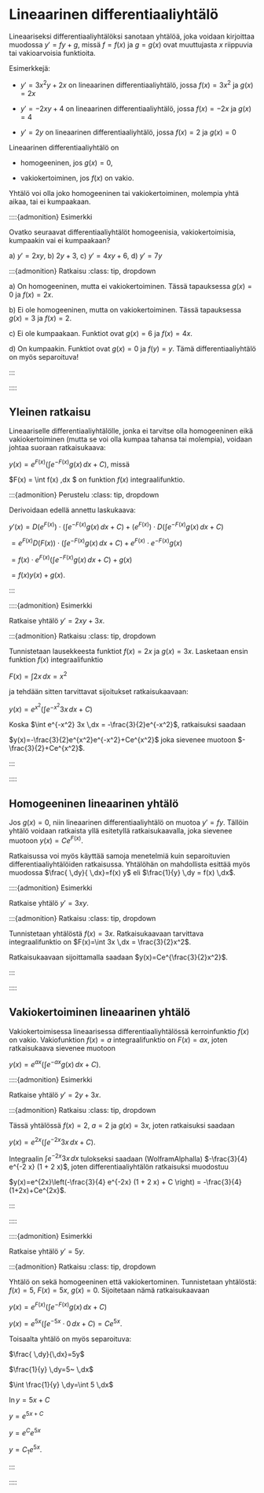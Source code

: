 # Lineaarinen differentiaaliyhtälö

Lineaariseksi differentiaaliyhtälöksi sanotaan yhtälöä, joka voidaan kirjoittaa muodossa $y'=fy+g$, missä $f=f(x)$ ja $g=g(x)$ ovat muuttujasta $x$ riippuvia tai vakioarvoisia funktioita.

Esimerkkejä:

- $y'=3x^2 y+2x$ on lineaarinen differentiaaliyhtälö, jossa $f(x)=3x^2$ ja $g(x)=2x$

- $y'=-2xy+4$ on lineaarinen differentiaaliyhtälö, jossa $f(x)=-2x$ ja $g(x)=4$

- $y'=2y$ on lineaarinen differentiaaliyhtälö, jossa $f(x)=2$ ja $g(x)=0$

Lineaarinen differentiaaliyhtälö on

- homogeeninen, jos $g(x)=0$,

- vakiokertoiminen, jos $f(x)$ on vakio.

Yhtälö voi olla joko homogeeninen tai vakiokertoiminen, molempia yhtä aikaa, tai ei kumpaakaan.

::::{admonition} Esimerkki

Ovatko seuraavat differentiaaliyhtälöt homogeenisia, vakiokertoimisia, kumpaakin vai ei kumpaakaan?

a) $y'=2xy$, b) $2y+3$, c) $y'=4xy+6$, d) $y'=7y$

:::{admonition} Ratkaisu
:class: tip, dropdown

a) On homogeeninen, mutta ei vakiokertoiminen. Tässä tapauksessa $g(x)=0$ ja $f(x)=2x$.

b) Ei ole homogeeninen, mutta on vakiokertoiminen. Tässä tapauksessa $g(x)=3$ ja $f(x)=2$.

c) Ei ole kumpaakaan. Funktiot ovat $g(x)=6$ ja $f(x)=4x$.

d) On kumpaakin. Funktiot ovat $g(x)=0$ ja $f(y)=y$. Tämä differentiaaliyhtälö on myös separoituva!

:::

::::

## Yleinen ratkaisu

Lineaariselle differentiaaliyhtälölle, jonka ei tarvitse olla homogeeninen eikä vakiokertoiminen (mutta se voi olla kumpaa tahansa tai molempia), voidaan johtaa suoraan ratkaisukaava:

$y(x)=e^{F(x)}\left(\int e^{-F(x)}g(x) \,dx + C \right)$, missä

$F(x) = \int f(x) \,dx $ on funktion $f(x)$ integraalifunktio.

:::{admonition} Perustelu
:class: tip, dropdown

Derivoidaan edellä annettu laskukaava:

$y'(x)=D\left(e^{F(x)}\right)\cdot \left(\int e^{-F(x)}g(x)  \,dx + C \right) + \left(e^{F(x)}\right) \cdot D\left(\int e^{-F(x)}g(x)  \,dx + C \right)$

$= e^{F(x)} D\left(F(x)\right)\cdot \left(\int e^{-F(x)}g(x)  \,dx + C \right) + e^{F(x)}\cdot e^{-F(x)} g(x)$

$= f(x)\cdot e^{F(x)} \left(\int e^{-F(x)}g(x)  \,dx + C \right) + g(x)$

$=f(x)y(x)+g(x)$.

:::

::::{admonition} Esimerkki

Ratkaise yhtälö $y'=2xy+3x$.

:::{admonition} Ratkaisu
:class: tip, dropdown

Tunnistetaan lausekkeesta funktiot $f(x)=2x$ ja $g(x)=3x$. Lasketaan ensin funktion $f(x)$ integraalifunktio

$F(x)=\int 2x \,dx = x^2$

ja tehdään sitten tarvittavat sijoitukset ratkaisukaavaan:

$y(x)=e^{x^2}\left(\int e^{-x^2} 3x \,dx + C \right)$

Koska $\int e^{-x^2} 3x \,dx = -\frac{3}{2}e^{-x^2}$, ratkaisuksi saadaan

$y(x)=-\frac{3}{2}e^{x^2}e^{-x^2}+Ce^{x^2}$ joka sievenee muotoon $-\frac{3}{2}+Ce^{x^2}$.

:::

::::

## Homogeeninen lineaarinen yhtälö

Jos $g(x)=0$, niin lineaarinen differentiaaliyhtälö on muotoa $y'=fy$. Tällöin yhtälö voidaan ratkaista yllä esitetyllä ratkaisukaavalla, joka sievenee muotoon $y(x)=C e^{F(x)}$.

Ratkaisussa voi myös käyttää samoja menetelmiä kuin separoituvien differentiaaliyhtälöiden ratkaisussa. Yhtälöhän on mahdollista esittää myös muodossa $\frac{ \,dy}{ \,dx}=f(x) y$ eli $\frac{1}{y}  \,dy = f(x) \,dx$.

::::{admonition} Esimerkki

Ratkaise yhtälö $y'=3xy$.

:::{admonition} Ratkaisu
:class: tip, dropdown

Tunnistetaan yhtälöstä $f(x)=3x$. Ratkaisukaavaan tarvittava integraalifunktio on $F(x)=\int 3x  \,dx = \frac{3}{2}x^2$.

Ratkaisukaavaan sijoittamalla saadaan $y(x)=Ce^{\frac{3}{2}x^2}$.

:::

::::

## Vakiokertoiminen lineaarinen yhtälö

Vakiokertoimisessa lineaarisessa differentiaaliyhtälössä kerroinfunktio $f(x)$ on vakio. Vakiofunktion $f(x)=a$ integraalifunktio on $F(x)=ax$, joten ratkaisukaava sievenee muotoon

$y(x)=e^{ax}\left(\int e^{-ax} g(x)  \,dx + C \right)$.

::::{admonition} Esimerkki

Ratkaise yhtälö $y'=2y+3x$.

:::{admonition} Ratkaisu
:class: tip, dropdown

Tässä yhtälössä $f(x)=2$, $a=2$ ja $g(x)=3x$, joten ratkaisuksi saadaan

$y(x)=e^{2x}\left(\int e^{-2x} 3x \,dx + C \right)$.

Integraalin $\int e^{-2x} 3x \,dx$ tulokseksi saadaan (WolframAlphalla) $-\frac{3}{4} e^{-2 x} (1 + 2 x)$, joten differentiaaliyhtälön ratkaisuksi muodostuu

$y(x)=e^{2x}\left(-\frac{3}{4} e^{-2x} (1 + 2 x) + C \right) = -\frac{3}{4}(1+2x)+Ce^{2x}$.

:::

::::

::::{admonition} Esimerkki

Ratkaise yhtälö $y'=5y$.

:::{admonition} Ratkaisu
:class: tip, dropdown

Yhtälö on sekä homogeeninen että vakiokertominen. Tunnistetaan yhtälöstä: $f(x)=5$, $F(x)=5x$, $g(x)=0$. Sijoitetaan nämä ratkaisukaavaan 

$y(x)=e^{F(x)}\left(\int e^{-F(x)}g(x) \,dx + C \right)$

$y(x)=e^{5x}\left(\int e^{-5x}\cdot 0 \,dx + C \right) = Ce^{5x}$.

Toisaalta yhtälö on myös separoituva: 

$\frac{ \,dy}{\,dx}=5y$

$\frac{1}{y} \,dy=5~ \,dx$

$\int \frac{1}{y} \,dy=\int 5 \,dx$

$\ln{y} = 5x+C$

$y=e^{5x+C}$

$y=e^C e^{5x}$

$y=C_1 e^{5x}$.

:::

::::